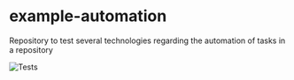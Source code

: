 # example-automation

Repository to test several technologies regarding the automation of tasks in a repository

![Tests](https://github.com/jjocram/example-automation/actions/workflows/main.yaml/badge.svg)
